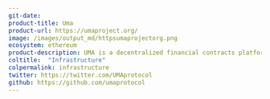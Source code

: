 ```yaml
---
git-date:
product-title: Uma
product-url: https://umaproject.org/
image: /images/output_md/httpsumaprojectorg.png
ecosystem: ethereum
product-description: UMA is a decentralized financial contracts platform built to enable Universal Market Access. [Interview with co-founder of UMA, Allison Lu.](/uma)
coltitle:  "Infrastructure"
colpermalink: infrastructure
twitter: https://twitter.com/UMAprotocol
github: https://github.com/umaprotocol
---
```

